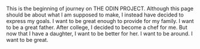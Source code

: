This is the beginning of journey on THE ODIN PROJECT. Although this page should be about what I am supposed to make, I instead have decided to express my goals. I want to be great enough to provide for my family. I want to be a great father. After college, I decided to become a chef for me. But now that I have a daughter, I want to be better for her. I want to be around. I want to be great. 